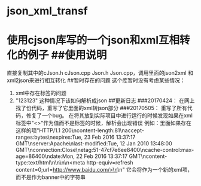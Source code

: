 # json_xml_transf<br/>
  使用cjson库写的一个json和xml互相转化的例子
##使用说明
=========
  直接复制其中的cJson.h cJson.cpp Json.h Json.cpp，调用里面的json2xml 和 xml2json来进行相互转化
##暂时存在的问题
  这个库暂时没有考虑某些情况：
   1. xml中存在标签的问题
   2. "<label>123<lab>123</lab></label>" 这种情况下该如何解析成json
##更新日志
  ###20170424：
  在网上找了份代码，重写了它里面的xml转json部分
  ###20170505：
  重写了所有代码，修复了一个bug。
  在将其放到实际项目中进行运行的时候发现如果在xml标签中"<>"作为值而不是标签的时候，解析会出现错误
  例如：里面如果存在这样的项<banner>"HTTP/1.1 200\ncontent-length:81\naccept-ranges:bytes\nexpires:Tue, 23 Feb 2016 13:37:17 GMT\nserver:Apache\nlast-modified:Tue, 12 Jan 2010 13:48:00 GMT\nconnection:Close\netag:51-47cf7e6ee8400\ncache-control:max-age=86400\ndate:Mon, 22 Feb 2016 13:37:17 GMT\ncontent-type:text/html\n\n\n<html>\n<meta http-equiv=refresh content=0;url=http://www.baidu.com/>\n</html>\n\"</banner>
  它会将<html>作为一个新的xml项，而不是作为banner中的字符串
